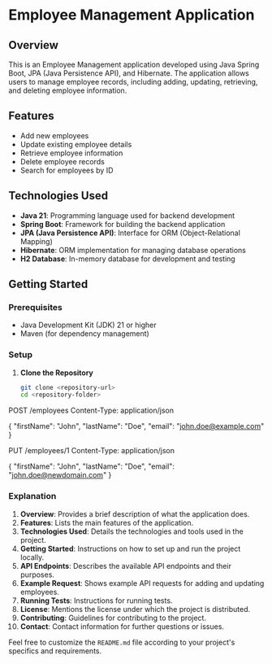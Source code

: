 # Employee Management Application

## Overview

This is an Employee Management application developed using Java Spring Boot, JPA (Java Persistence API), and Hibernate. The application allows users to manage employee records, including adding, updating, retrieving, and deleting employee information.

## Features

- Add new employees
- Update existing employee details
- Retrieve employee information
- Delete employee records
- Search for employees by ID

## Technologies Used

- **Java 21**: Programming language used for backend development
- **Spring Boot**: Framework for building the backend application
- **JPA (Java Persistence API)**: Interface for ORM (Object-Relational Mapping)
- **Hibernate**: ORM implementation for managing database operations
- **H2 Database**: In-memory database for development and testing

## Getting Started

### Prerequisites

- Java Development Kit (JDK) 21 or higher
- Maven (for dependency management)

### Setup

1. **Clone the Repository**

   ```bash
   git clone <repository-url>
   cd <repository-folder>

POST /employees
Content-Type: application/json

{
  "firstName": "John",
  "lastName": "Doe",
  "email": "john.doe@example.com"
}

PUT /employees/1
Content-Type: application/json

{
  "firstName": "John",
  "lastName": "Doe",
  "email": "john.doe@newdomain.com"
}


### Explanation

1. **Overview**: Provides a brief description of what the application does.
2. **Features**: Lists the main features of the application.
3. **Technologies Used**: Details the technologies and tools used in the project.
4. **Getting Started**: Instructions on how to set up and run the project locally.
5. **API Endpoints**: Describes the available API endpoints and their purposes.
6. **Example Request**: Shows example API requests for adding and updating employees.
7. **Running Tests**: Instructions for running tests.
8. **License**: Mentions the license under which the project is distributed.
9. **Contributing**: Guidelines for contributing to the project.
10. **Contact**: Contact information for further questions or issues.

Feel free to customize the `README.md` file according to your project's specifics and requirements.
